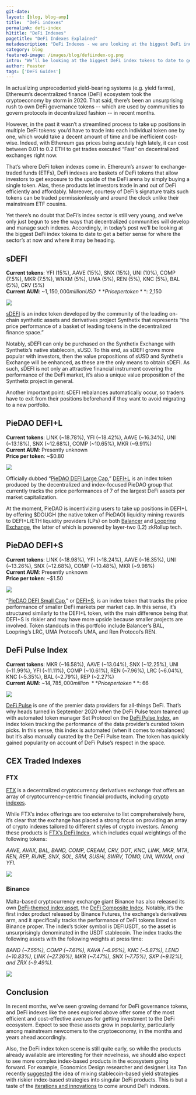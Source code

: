 ```yaml
---
git-date:
layout: [blog, blog-amp]
title:  "DeFi indexes"
permalink: defi-index
h1title: "DeFi Indexes"
pagetitle: "DeFi Indexes Explained"
metadescription: "DeFi Indexes - we are looking at the biggest DeFi index tokens to date to get a better sense for where the sector’s at now and where it may be heading"
category: blog
featured-image: /images/blog/defiindex-og.png
intro: "We’ll be looking at the biggest DeFi index tokens to date to get a better sense for where the sector’s at now and where it may be heading"
author: Peaster
tags: ['DeFi Guides']
---
```

In actualizing unprecedented yield-bearing systems (e.g. yield farms), Ethereum’s decentralized finance (DeFi) ecosystem took the cryptoeconomy by storm in 2020. That said, there’s been an unsurprising rush to own DeFi governance tokens -- which are used by communities to govern protocols in decentralized fashion -- in recent months.

However, in the past it wasn’t a streamlined process to take up positions in multiple DeFi tokens: you’d have to trade into each individual token one by one, which would take a decent amount of time and be inefficient cost-wise. Indeed, with Ethereum gas prices being acutely high lately, it can cost between 0.01 to 0.2 ETH to get trades executed “Fast” on decentralized exchanges right now.

That’s where DeFi token indexes come in. Ethereum’s answer to exchange-traded funds (ETFs), DeFi indexes are baskets of DeFi tokens that allow investors to get exposure to the upside of the DeFi arena by simply buying a single token. Alas, these products let investors trade in and out of DeFi efficiently and affordably. Moreover, courtesy of DeFi’s signature traits such tokens can be traded permissionlessly and around the clock unlike their mainstream ETF cousins.

Yet there’s no doubt that DeFi’s index sector is still very young, and we’ve only just begun to see the ways that decentralized communities will develop and manage such indexes. Accordingly, in today’s post we’ll be looking at the biggest DeFi index tokens to date to get a better sense for where the sector’s at now and where it may be heading.


## sDEFI

**Current tokens**: YFI (15%), AAVE (15%), SNX (15%), UNI (10%), COMP (7.5%), MKR (7.5%), WNXM (5%), UMA (5%), REN (5%), KNC (5%), BAL (5%), CRV (5%) \
**Current AUM**: ~$1,150,000 million USD \
**Price per token**:~$2,150

![](/images/blog/defi-indexes/sdefi.svg)

[sDEFI](https://www.coingecko.com/en/coins/sdefi) is an index token developed by the community of the leading on-chain synthetic assets and derivatives project Synthetix that represents “the price performance of a basket of leading tokens in the decentralized finance space.”

Notably, sDEFI can only be purchased on the Synthetix Exchange with Synthetix’s native stablecoin, sUSD. To this end, as sDEFI grows more popular with investors, then the value propositions of sUSD and Synthetix Exchange will be enhanced, as these are the only means to obtain sDEFI. As such, sDEFI is not only an attractive financial instrument covering the performance of the DeFi market, it’s also a unique value proposition of the Synthetix project in general.

Another important point: sDEFI rebalances automatically occur, so traders have to exit from their positions beforehand if they want to avoid migrating to a new portfolio.


## PieDAO DEFI+L

**Current tokens**: LINK (~18.78%), YFI (~18.42%), AAVE (~16.34%), UNI (~13.18%), SNX (~12.68%), COMP (~10.65%), MKR (~9.91%)  \
**Current AUM**: Presently unknown \
**Price per token**: ~$0.80

![](/images/blog/defi-indexes/piedao-defi-l.svg)

Officially dubbed “[PieDAO DEFI Large Cap](https://medium.com/piedao/announcing-defi-l-12b9a9df73ca),” [DEFI+L](https://www.coingecko.com/en/coins/piedao-defi-large-cap) is an index token produced by the decentralized and index-focused PieDAO group that currently tracks the price performances of 7 of the largest DeFi assets per market capitalization.

At the moment, PieDAO is incentivizing users to take up positions in DEFI+L by offering $DOUGH (the native token of PieDAO) liquidity mining rewards to DEFI+L/ETH liquidity providers (LPs) on both [Balancer](https://pools.balancer.exchange/#/pool/0xa795600590a7da0057469049ab8f1284baed977e/) and [Loopring Exchange](https://twitter.com/williambrealey1/status/1321145436850343939), the latter of which is powered by layer-two (L2) zkRollup tech.


## PieDAO DEFI+S

**Current tokens**: LINK (~18.98%), YFI (~18.24%), AAVE (~16.35%), UNI (~13.26%), SNX (~12.68%), COMP (~10.48%), MKR (~9.98%)  \
**Current AUM**: Presently unknown \
**Price per token**: ~$1.50

![](/images/blog/defi-indexes/piedao-defi-s.svg)

“[PieDAO DEFI Small Cap](https://medium.com/piedao/announcing-defi-s-67ed53367364),” or [DEFI+S](https://www.coingecko.com/en/coins/piedao-defi-small-cap), is an index token that tracks the price performance of smaller DeFi markets per market cap. In this sense, it’s structured similarly to the DEFI+L token, with the main difference being that DEFI+S is riskier and may have more upside because smaller projects are involved. Token standouts in this portfolio include Balancer’s BAL, Loopring’s LRC, UMA Protocol’s UMA, and Ren Protocol’s REN.


## DeFi Pulse Index

**Current tokens**: MKR (~16.58%), AAVE (~13.04%), SNX (~12.25%), UNI (~11.99%), YFI (~11.11%), COMP (~10.61%), REN (~7.96%), LRC (~6.04%), KNC (~5.35%), BAL (~2.79%), REP (~2.27%) \
**Current AUM**: ~$14,785,000 million \
**Price per token**: ~$66

![](/images/blog/defi-indexes/defi-pulse-index.svg)

[DeFi Pulse](https://defipulse.com/) is one of the premier data providers for all-things DeFi. That’s why heads turned in September 2020 when the DeFi Pulse team teamed up with automated token manager Set Protocol on the [DeFi Pulse Index](https://www.tokensets.com/portfolio/dpi), an index token tracking the performance of the data provider’s curated token picks. In this sense, this index is automated (when it comes to rebalances) but it’s also manually curated by the DeFi Pulse team. The token has quickly gained popularity on account of DeFi Pulse’s respect in the space.


## CEX Traded Indexes


### FTX

[FTX](https://ftx.com/#a=defiindexes) is a decentralized cryptocurrency derivatives exchange that offers an array of cryptocurrency-centric financial products, including [crypto indexes](https://help.ftx.com/hc/en-us/articles/360040241012).

While FTX’s index offerings are too extensive to list comprehensively here, it’s clear that the exchange has placed a strong focus on providing an array of crypto indexes tailored to different styles of crypto investors. Among these products is [FTX’s DeFi Index](https://ftx.com/#a=defiindexes), which includes equal weightings of the following tokens:

_AAVE, AVAX, BAL, BAND, COMP, CREAM, CRV, DOT, KNC, LINK, MKR, MTA, REN, REP, RUNE, SNX, SOL, SRM, SUSHI, SWRV, TOMO, UNI, WNXM, and YFI._

![](/images/blog/defi-indexes/ftx.svg)


### Binance

Malta-based cryptocurrency exchange giant Binance has also released its own [DeFi-themed index asset](https://www.binance.com/en/register?ref=EWDLY70F), the [DeFi Composite Index](https://www.binance.com/en/support/faq/53a02affc6dd481aa1c53c9eae480e94). Notably, it’s the first index product released by Binance Futures, the exchange’s derivatives arm, and it specifically tracks the performance of DeFi tokens listed on Binance proper. The index’s ticker symbol is DEFIUSDT, so the asset is unsurprisingly denominated in the USDT stablecoin. The index tracks the following assets with the following weights at press time:

_BAND (~7.55%), COMP (~7.61%), KAVA (~6.95%), KNC (~5.87%), LEND (~10.83%), LINK (~27.36%), MKR (~7.47%), SNX (~7.75%), SXP (~9.12%), and ZRX (~9.49%)._

![](/images/blog/defi-indexes/binance.svg)

## Conclusion

In recent months, we’ve seen growing demand for DeFi governance tokens, and DeFi indexes like the ones explored above offer some of the most efficient and cost-effective avenues for getting investment to the DeFi ecosystem. Expect to see these assets grow in popularity, particularly among mainstream newcomers to the cryptoeconomy, in the months and years ahead accordingly.

Also, the DeFi index token scene is still quite early, so while the products already available are interesting for their novelness, we should also expect to see more complex index-based products in the ecosystem going forward. For example, Economics Design researcher and designer Lisa Tan recently [suggested](https://twitter.com/lisajytan/status/1319643162772566016) the idea of mixing stablecoin-based yield strategies with riskier index-based strategies into singular DeFi products. This is but a taste of the [iterations and innovations](https://twitter.com/DeFi_Dad/status/1319644079236521986) to come around DeFi indexes.
